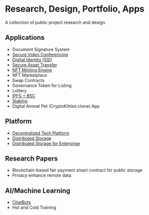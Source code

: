 # Research, Design, Portfolio, Apps
A collection of public project research and design.

## Applications
- Document Signature System
- [Secure Video Conferencing](https://github.com/proofsys-tech/cubitalk-resource)
- [Digital Identity (SSI)](https://github.com/proofsys-tech/proofid-resource)
- [Secure Asset Transfer](https://github.com/proofsys-tech/epayment-resource)
- [NFT Minting Engine](https://github.com/proofsys-tech/nft-minter-contracts)
- NFT Marketplace
- Swap Contracts
- Governance Token for Listing
- Lottery
- [IPFS + BSC](https://github.com/proofsys-tech/pfs-bsc-web)
- [Staking](https://github.com/proofsys-tech/stake-reward-contracts)
- Digital Animal Pet (CryptoKitties clone) App

## Platform
- [Decentralized Tech Platform](https://github.com/halostac-platform)
- [Distributed Storage](https://github.com/halostac-platform/halofs)
- [Distributed Storage for Enterprise](https://github.com/IBM/IPFSfB)

## Research Papers
- Blockchain-based fair payment smart contract for public storage
- Privacy enhance remote data

## AI/Machine Learning
- [ChatBots](https://www.botmill.io/)
- Hot and Cold Training

